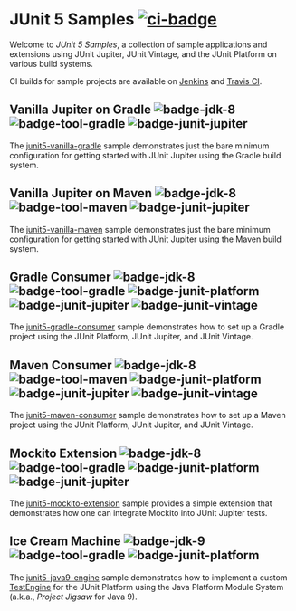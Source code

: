 # JUnit 5 Samples [![ci-badge]][ci-travis]

Welcome to _JUnit 5 Samples_, a collection of sample applications and extensions
using JUnit Jupiter, JUnit Vintage, and the JUnit Platform on various build systems.

CI builds for sample projects are available on [Jenkins][ci-jenkins] and
[Travis CI][ci-travis].

## Vanilla Jupiter on Gradle ![badge-jdk-8] ![badge-tool-gradle] ![badge-junit-jupiter]

The [junit5-vanilla-gradle] sample demonstrates just the bare minimum configuration for
getting started with JUnit Jupiter using the Gradle build system.

## Vanilla Jupiter on Maven ![badge-jdk-8] ![badge-tool-maven] ![badge-junit-jupiter]

The [junit5-vanilla-maven] sample demonstrates just the bare minimum configuration for
getting started with JUnit Jupiter using the Maven build system.

## Gradle Consumer ![badge-jdk-8] ![badge-tool-gradle] ![badge-junit-platform] ![badge-junit-jupiter] ![badge-junit-vintage]

The [junit5-gradle-consumer] sample demonstrates how to set up a Gradle project
using the JUnit Platform, JUnit Jupiter, and JUnit Vintage.

## Maven Consumer ![badge-jdk-8] ![badge-tool-maven] ![badge-junit-platform] ![badge-junit-jupiter] ![badge-junit-vintage]

The [junit5-maven-consumer] sample demonstrates how to set up a Maven project
using the JUnit Platform, JUnit Jupiter, and JUnit Vintage.

## Mockito Extension ![badge-jdk-8] ![badge-tool-gradle] ![badge-junit-platform] ![badge-junit-jupiter]

The [junit5-mockito-extension] sample provides a simple extension that demonstrates
how one can integrate Mockito into JUnit Jupiter tests.

## Ice Cream Machine ![badge-jdk-9] ![badge-tool-gradle] ![badge-junit-platform]

The [junit5-java9-engine] sample demonstrates how to implement a custom
[TestEngine][guide-custom-engine] for the JUnit Platform using the Java
Platform Module System (a.k.a., _Project Jigsaw_ for Java 9).


[junit5-gradle-consumer]: junit5-gradle-consumer
[junit5-maven-consumer]: junit5-maven-consumer
[junit5-vanilla-gradle]: junit5-vanilla-gradle
[junit5-vanilla-maven]: junit5-vanilla-maven
[junit5-mockito-extension]: junit5-mockito-extension
[junit5-java9-engine]: junit5-java9-engine

[badge-jdk-8]: https://img.shields.io/badge/jdk-8-yellow.svg "JDK-8"
[badge-jdk-9]: https://img.shields.io/badge/jdk-9-orange.svg "JDK-9 or higher"
[badge-tool-gradle]: https://img.shields.io/badge/tool-gradle-blue.svg "Gradle wrapper included"
[badge-tool-maven]: https://img.shields.io/badge/tool-maven-0440af.svg "Maven wrapper included"
[badge-junit-platform]: https://img.shields.io/badge/junit-platform-brightgreen.svg "JUnit Platform"
[badge-junit-jupiter]: https://img.shields.io/badge/junit-jupiter-green.svg "JUnit Jupiter Engine"
[badge-junit-vintage]: https://img.shields.io/badge/junit-vintage-yellowgreen.svg "JUnit Vintage Engine"

[ci-badge]: https://travis-ci.org/junit-team/junit5-samples.svg "Travis CI build status"
[ci-travis]: https://travis-ci.org/junit-team/junit5-samples
[ci-jenkins]: https://junit.ci.cloudbees.com/blue/organizations/jenkins/JUnit%205%20Samples/branches/

[guide-custom-engine]: http://junit.org/junit5/docs/current/user-guide/#launcher-api-engines-custom "Plugging in Your Own Test Engine"
